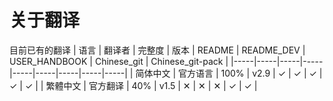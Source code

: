 # 关于翻译

目前已有的翻译
| 语言 | 翻译者 | 完整度 | 版本 | README | README_DEV | USER_HANDBOOK | Chinese_git | Chinese_git-pack |
|-----|-----|-----|-----|-----|-----|-----|-----|-----|
| 简体中文 | 官方语言 | 100% | v2.9 | ✓ | ✓ | ✓ | ✓ | ✓ |
| 繁體中文 | 官方翻译 | 40% | v1.5 | ✕ | ✕ | ✕ | ✓ | ✓ |
